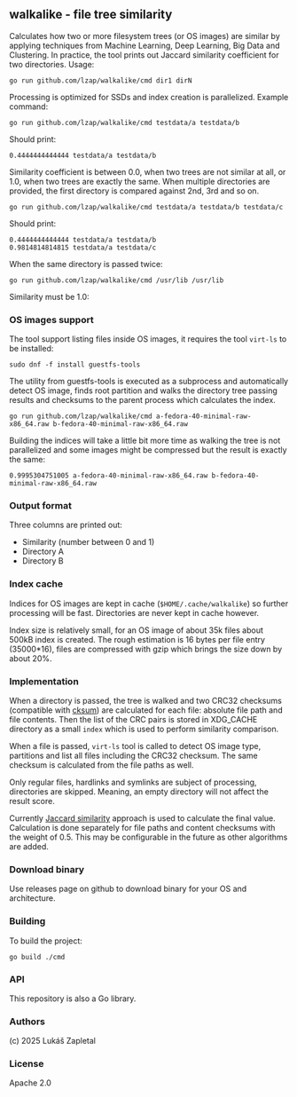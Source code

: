 ## walkalike - file tree similarity

Calculates how two or more filesystem trees (or OS images) are similar by applying techniques from Machine Learning, Deep Learning, Big Data and Clustering. In practice, the tool prints out Jaccard similarity coefficient for two directories. Usage:

    go run github.com/lzap/walkalike/cmd dir1 dirN

Processing is optimized for SSDs and index creation is parallelized. Example command:

    go run github.com/lzap/walkalike/cmd testdata/a testdata/b

Should print:

    0.4444444444444 testdata/a testdata/b

Similarity coefficient is between 0.0, when two trees are not similar at all, or 1.0, when two trees are exactly the same. When multiple directories are provided, the first directory is compared against 2nd, 3rd and so on.

    go run github.com/lzap/walkalike/cmd testdata/a testdata/b testdata/c

Should print:

    0.4444444444444 testdata/a testdata/b
    0.9814814814815 testdata/a testdata/c

When the same directory is passed twice:

    go run github.com/lzap/walkalike/cmd /usr/lib /usr/lib

Similarity must be 1.0:

### OS images support

The tool support listing files inside OS images, it requires the tool `virt-ls` to be installed:

    sudo dnf -f install guestfs-tools

The utility from guestfs-tools is executed as a subprocess and automatically detect OS image, finds root partition and walks the directory tree passing results and checksums to the parent process which calculates the index.

    go run github.com/lzap/walkalike/cmd a-fedora-40-minimal-raw-x86_64.raw b-fedora-40-minimal-raw-x86_64.raw

Building the indices will take a little bit more time as walking the tree is not parallelized and some images might be compressed but the result is exactly the same:

    0.9995304751005 a-fedora-40-minimal-raw-x86_64.raw b-fedora-40-minimal-raw-x86_64.raw

### Output format

Three columns are printed out:

* Similarity (number between 0 and 1)
* Directory A
* Directory B

### Index cache

Indices for OS images are kept in cache (`$HOME/.cache/walkalike`) so further processing will be fast. Directories are never kept in cache however.

Index size is relatively small, for an OS image of about 35k files about 500kB index is created. The rough estimation is 16 bytes per file entry (35000*16), files are compressed with gzip which brings the size down by about 20%.

### Implementation

When a directory is passed, the tree is walked and two CRC32 checksums (compatible with [cksum](https://github.com/coreutils/coreutils/blob/master/src/cksum.c)) are calculated for each file: absolute file path and file contents. Then the list of the CRC pairs is stored in XDG_CACHE directory as a small `index` which is used to perform similarity comparison.

When a file is passed, `virt-ls` tool is called to detect OS image type, partitions and list all files including the CRC32 checksum. The same checksum is calculated from the file paths as well.

Only regular files, hardlinks and symlinks are subject of processing, directories are skipped. Meaning, an empty directory will not affect the result score.

Currently [Jaccard similarity](https://en.wikipedia.org/wiki/Jaccard_index) approach is used to calculate the final value. Calculation is done separately for file paths and content checksums with the weight of 0.5. This may be configurable in the future as other algorithms are added.

### Download binary

Use releases page on github to download binary for your OS and architecture.

### Building

To build the project:

    go build ./cmd

### API

This repository is also a Go library.

### Authors

(c) 2025 Lukáš Zapletal

### License

Apache 2.0
